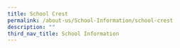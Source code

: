 ```yaml
---
title: School Crest
permalink: /about-us/School-Information/school-crest
description: ""
third_nav_title: School Information
---
```


